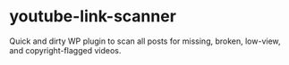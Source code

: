 # youtube-link-scanner
Quick and dirty WP plugin to scan all posts for missing, broken, low-view, and copyright-flagged videos.
